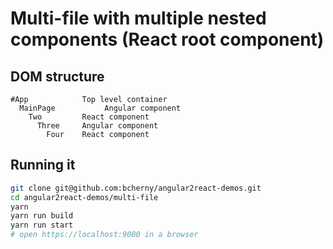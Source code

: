 # Multi-file with multiple nested components (React root component)

## DOM structure

```
#App            Top level container
  MainPage           Angular component
    Two         React component
      Three     Angular component
        Four    React component
```

## Running it

```sh
git clone git@github.com:bcherny/angular2react-demos.git
cd angular2react-demos/multi-file
yarn
yarn run build
yarn run start
# open https://localhost:9000 in a browser
```
